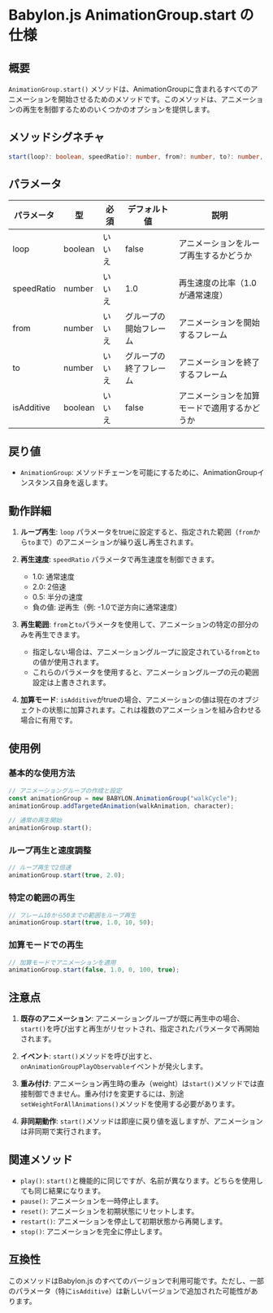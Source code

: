 # Babylon.js AnimationGroup.start の仕様

## 概要

`AnimationGroup.start()` メソッドは、AnimationGroupに含まれるすべてのアニメーションを開始させるためのメソッドです。このメソッドは、アニメーションの再生を制御するためのいくつかのオプションを提供します。

## メソッドシグネチャ

```typescript
start(loop?: boolean, speedRatio?: number, from?: number, to?: number, isAdditive?: boolean): AnimationGroup
```

## パラメータ

| パラメータ | 型 | 必須 | デフォルト値 | 説明 |
|------------|------|----------|--------------|-------------|
| loop | boolean | いいえ | false | アニメーションをループ再生するかどうか |
| speedRatio | number | いいえ | 1.0 | 再生速度の比率（1.0が通常速度） |
| from | number | いいえ | グループの開始フレーム | アニメーションを開始するフレーム |
| to | number | いいえ | グループの終了フレーム | アニメーションを終了するフレーム |
| isAdditive | boolean | いいえ | false | アニメーションを加算モードで適用するかどうか |

## 戻り値

- `AnimationGroup`: メソッドチェーンを可能にするために、AnimationGroupインスタンス自身を返します。

## 動作詳細

1. **ループ再生**: `loop` パラメータをtrueに設定すると、指定された範囲（`from`から`to`まで）のアニメーションが繰り返し再生されます。

2. **再生速度**: `speedRatio` パラメータで再生速度を制御できます。
   - 1.0: 通常速度
   - 2.0: 2倍速
   - 0.5: 半分の速度
   - 負の値: 逆再生（例: -1.0で逆方向に通常速度）

3. **再生範囲**: `from`と`to`パラメータを使用して、アニメーションの特定の部分のみを再生できます。
   - 指定しない場合は、アニメーショングループに設定されている`from`と`to`の値が使用されます。
   - これらのパラメータを使用すると、アニメーショングループの元の範囲設定は上書きされます。

4. **加算モード**: `isAdditive`がtrueの場合、アニメーションの値は現在のオブジェクトの状態に加算されます。これは複数のアニメーションを組み合わせる場合に有用です。

## 使用例

### 基本的な使用方法

```javascript
// アニメーショングループの作成と設定
const animationGroup = new BABYLON.AnimationGroup("walkCycle");
animationGroup.addTargetedAnimation(walkAnimation, character);

// 通常の再生開始
animationGroup.start();
```

### ループ再生と速度調整

```javascript
// ループ再生で2倍速
animationGroup.start(true, 2.0);
```

### 特定の範囲の再生

```javascript
// フレーム10から50までの範囲をループ再生
animationGroup.start(true, 1.0, 10, 50);
```

### 加算モードでの再生

```javascript
// 加算モードでアニメーションを適用
animationGroup.start(false, 1.0, 0, 100, true);
```

## 注意点

1. **既存のアニメーション**: アニメーショングループが既に再生中の場合、`start()`を呼び出すと再生がリセットされ、指定されたパラメータで再開始されます。

2. **イベント**: `start()`メソッドを呼び出すと、`onAnimationGroupPlayObservable`イベントが発火します。

3. **重み付け**: アニメーション再生時の重み（weight）は`start()`メソッドでは直接制御できません。重み付けを変更するには、別途`setWeightForAllAnimations()`メソッドを使用する必要があります。

4. **非同期動作**: `start()`メソッドは即座に戻り値を返しますが、アニメーションは非同期で実行されます。

## 関連メソッド

- `play()`: `start()`と機能的に同じですが、名前が異なります。どちらを使用しても同じ結果になります。
- `pause()`: アニメーションを一時停止します。
- `reset()`: アニメーションを初期状態にリセットします。
- `restart()`: アニメーションを停止して初期状態から再開します。
- `stop()`: アニメーションを完全に停止します。

## 互換性

このメソッドはBabylon.js のすべてのバージョンで利用可能です。ただし、一部のパラメータ（特に`isAdditive`）は新しいバージョンで追加された可能性があります。